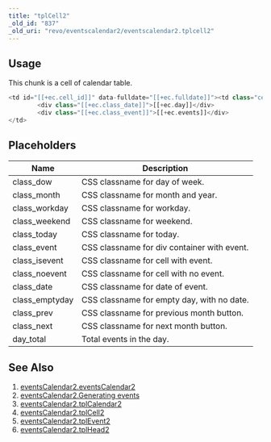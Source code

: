 ```yaml
---
title: "tplCell2"
_old_id: "837"
_old_uri: "revo/eventscalendar2/eventscalendar2.tplcell2"
---
```


## Usage

This chunk is a cell of calendar table.

``` php
<td id="[[+ec.cell_id]]" data-fulldate="[[+ec.fulldate]]"><td class="cell [[+ec.class]]" id="[[+ec.cell_id]]" data-fulldate="[[+ec.fulldate]]">
        <div class="[[+ec.class_date]]">[[+ec.day]]</div>
        <div class="[[+ec.class_event]]">[[+ec.events]]</div>
</td>
```

## Placeholders

| Name            | Description                                 |
| --------------- | ------------------------------------------- |
| class\_dow      | CSS classname for day of week.              |
| class\_month    | CSS classname for month and year.           |
| class\_workday  | CSS classname for workday.                  |
| class\_weekend  | CSS classname for weekend.                  |
| class\_today    | CSS classname for today.                    |
| class\_event    | CSS classname for div container with event. |
| class\_isevent  | CSS classname for cell with event.          |
| class\_noevent  | CSS classname for cell with no event.       |
| class\_date     | CSS classname for date of event.            |
| class\_emptyday | CSS classname for empty day, with no date.  |
| class\_prev     | CSS classname for previous month button.    |
| class\_next     | CSS classname for next month button.        |
| day\_total      | Total events in the day.                    |

## See Also

1. [eventsCalendar2.eventsCalendar2](extras/eventscalendar2/eventscalendar2.eventscalendar2)
2. [eventsCalendar2.Generating events](extras/eventscalendar2/eventscalendar2.generating-events)
3. [eventsCalendar2.tplCalendar2](extras/eventscalendar2/eventscalendar2.tplcalendar2)
4. [eventsCalendar2.tplCell2](extras/eventscalendar2/eventscalendar2.tplcell2)
5. [eventsCalendar2.tplEvent2](extras/eventscalendar2/eventscalendar2.tplevent2)
6. [eventsCalendar2.tplHead2](extras/eventscalendar2/eventscalendar2.tplhead2)
